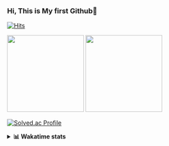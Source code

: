 ### Hi, This is My first Github👋
[![Hits](https://hits.seeyoufarm.com/api/count/incr/badge.svg?url=https%3A%2F%2Fgithub.com%2FJonghyun-Park1027&count_bg=%2379C83D&title_bg=%23555555&icon=&icon_color=%23E7E7E7&title=hits&edge_flat=false)](https://hits.seeyoufarm.com)
<br>


<p>
  <img height="180em" src="https://github-readme-stats-eight-rho-29.vercel.app/api?username=Jonghyun-Park1027&show_icons=true&include_all_commits=true&bg_color=30,e96443,904e95&title_color=fff&text_color=fff">
  <img height="180em" src="https://github-readme-stats-eight-rho-29.vercel.app/api/top-langs/?username=Jonghyun-Park1027&layout=compact&bg_color=30,e96443,904e95&title_color=fff&text_color=fff">


[![Solved.ac Profile](http://mazassumnida.wtf/api/v2/generate_badge?boj=ppjjhh1027)](https://solved.ac/ppjjhh1027/)

</p>
<details>
<summary><b>📊 Wakatime stats</b><br></summary>
<div>
<hr/>



<!--START_SECTION:waka-->
![Code Time](http://img.shields.io/badge/Code%20Time-1%2C073%20hrs%205%20mins-blue)

![Profile Views](http://img.shields.io/badge/Profile%20Views-0-blue)

**🐱 My GitHub Data** 

> 📦 122.2 kB Used in GitHub's Storage 
 > 
> 🏆 61 Contributions in the Year 2025
 > 
> 🚫 Not Opted to Hire
 > 
> 📜 11 Public Repositories 
 > 
> 🔑 7 Private Repositories 
 > 
**I'm an Early 🐤** 

```text
🌞 Morning                58 commits          █████░░░░░░░░░░░░░░░░░░░░   19.02 % 
🌆 Daytime                154 commits         █████████████░░░░░░░░░░░░   50.49 % 
🌃 Evening                80 commits          ███████░░░░░░░░░░░░░░░░░░   26.23 % 
🌙 Night                  13 commits          █░░░░░░░░░░░░░░░░░░░░░░░░   04.26 % 
```
📅 **I'm Most Productive on Friday** 

```text
Monday                   50 commits          ████░░░░░░░░░░░░░░░░░░░░░   16.39 % 
Tuesday                  42 commits          ███░░░░░░░░░░░░░░░░░░░░░░   13.77 % 
Wednesday                24 commits          ██░░░░░░░░░░░░░░░░░░░░░░░   07.87 % 
Thursday                 31 commits          ███░░░░░░░░░░░░░░░░░░░░░░   10.16 % 
Friday                   68 commits          ██████░░░░░░░░░░░░░░░░░░░   22.30 % 
Saturday                 37 commits          ███░░░░░░░░░░░░░░░░░░░░░░   12.13 % 
Sunday                   53 commits          ████░░░░░░░░░░░░░░░░░░░░░   17.38 % 
```


📊 **This Week I Spent My Time On** 

```text
🕑︎ Time Zone: Asia/Seoul

💬 Programming Languages: 
TypeScript               21 hrs 27 mins      ███████████████████░░░░░░   74.98 % 
Markdown                 3 hrs 54 mins       ███░░░░░░░░░░░░░░░░░░░░░░   13.68 % 
CSS                      1 hr 25 mins        █░░░░░░░░░░░░░░░░░░░░░░░░   04.99 % 
JSON                     50 mins             █░░░░░░░░░░░░░░░░░░░░░░░░   02.93 % 
Other                    24 mins             ░░░░░░░░░░░░░░░░░░░░░░░░░   01.41 % 

🔥 Editors: 
Cursor                   28 hrs 36 mins      █████████████████████████   100.00 % 

🐱‍💻 Projects: 
manseryuk_v1.3.0         19 hrs 12 mins      █████████████████░░░░░░░░   67.15 % 
wemake                   5 hrs 32 mins       █████░░░░░░░░░░░░░░░░░░░░   19.35 % 
day1                     2 hrs 7 mins        ██░░░░░░░░░░░░░░░░░░░░░░░   07.41 % 
day2                     56 mins             █░░░░░░░░░░░░░░░░░░░░░░░░   03.29 % 
nomad_task               21 mins             ░░░░░░░░░░░░░░░░░░░░░░░░░   01.24 % 

💻 Operating System: 
Mac                      28 hrs 6 mins       █████████████████████████   98.26 % 
Windows                  29 mins             ░░░░░░░░░░░░░░░░░░░░░░░░░   01.74 % 
```

**I Mostly Code in Jupyter Notebook** 

```text
Jupyter Notebook         8 repos             ██████████████░░░░░░░░░░░   57.14 % 
C++                      3 repos             █████░░░░░░░░░░░░░░░░░░░░   21.43 % 
TypeScript               1 repo              ██░░░░░░░░░░░░░░░░░░░░░░░   07.14 % 
Dart                     1 repo              ██░░░░░░░░░░░░░░░░░░░░░░░   07.14 % 
Python                   1 repo              ██░░░░░░░░░░░░░░░░░░░░░░░   07.14 % 
```




 Last Updated on 25/08/2025 18:48:05 UTC
<!--END_SECTION:waka-->
</details>



